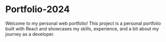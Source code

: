 # Portfolio-2024

Welcome to my personal web portfolio! This project is a personal portfolio built with React and showcases my skills, experience, and a bit about my journey as a developer.
